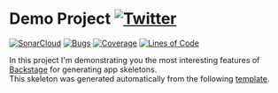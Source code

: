 #  Demo Project [![Twitter](https://img.shields.io/twitter/follow/piotr_minkowski.svg?style=social&logo=twitter&label=Follow%20Me)](https://twitter.com/piotr_minkowski)

[![SonarCloud](https://sonarcloud.io/images/project_badges/sonarcloud-black.svg)](https://sonarcloud.io/dashboard?id=piomin_test-app-openshift)
[![Bugs](https://sonarcloud.io/api/project_badges/measure?project=piomin_test-app-openshift&metric=bugs)](https://sonarcloud.io/dashboard?id=piomin_test-app-openshift)
[![Coverage](https://sonarcloud.io/api/project_badges/measure?project=piomin_test-app-openshift&metric=coverage)](https://sonarcloud.io/dashboard?id=piomin_test-app-openshift)
[![Lines of Code](https://sonarcloud.io/api/project_badges/measure?project=piomin_test-app-openshift&metric=ncloc)](https://sonarcloud.io/dashboard?id=piomin_test-app-openshift)

In this project I'm demonstrating you the most interesting features of [Backstage](https://backstage.io/) for generating app skeletons. \
This skeleton was generated automatically from the following [template](https://github.com/piomin/backstage-templates/blob/master/templates/spring-boot-basic/template.yaml).